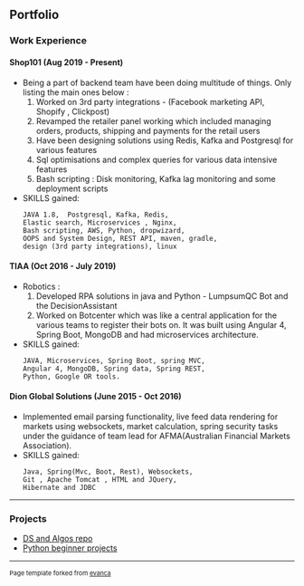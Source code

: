 ## Portfolio

### Work Experience

#### Shop101  (Aug 2019 - Present)
  - Being a part of backend team have been doing multitude of things. Only listing the main ones below :
     1. Worked on 3rd party integrations - (Facebook marketing API, Shopify , Clickpost)
     2. Revamped the retailer panel working which included managing orders, products, shipping and payments for the retail users
     3. Have been designing solutions using Redis, Kafka and Postgresql for various features
     4. Sql optimisations and complex queries for various data intensive features
     5. Bash scripting : Disk monitoring, Kafka lag monitoring and some deployment scripts
  - SKILLS gained:
      ```
      JAVA 1.8,  Postgresql, Kafka, Redis, 
      Elastic search, Microservices , Nginx,
      Bash scripting, AWS, Python, dropwizard, 
      OOPS and System Design, REST API, maven, gradle,
      design (3rd party integrations), linux
      ```

#### TIAA  (Oct 2016 - July 2019)
   - Robotics :
      1. Developed RPA solutions in java and Python - LumpsumQC Bot and the DecisionAssistant
      2. Worked on Botcenter which was like a central application for the various teams to register their bots on. It was built using  Angular 4, Spring Boot,     MongoDB and had microservices architecture.
   - SKILLS gained:
     ```
     JAVA, Microservices, Spring Boot, spring MVC, 
     Angular 4, MongoDB, Spring data, Spring REST, 
     Python, Google OR tools.
     ```

#### Dion Global Solutions (June 2015 - Oct 2016)
   - Implemented email parsing functionality, live feed data rendering for markets using websockets, market calculation, spring security tasks under the guidance of team lead for AFMA(Australian Financial Markets Association).
   - SKILLS gained:
     ```
     Java, Spring(Mvc, Boot, Rest), Websockets, 
     Git , Apache Tomcat , HTML and JQuery, 
     Hibernate and JDBC
     ```
---

### Projects

- [DS and Algos repo](https://github.com/vaibhavb1693/ds-and-algorithms)
- [Python beginner projects](https://github.com/vaibhavb1693/python-beginner-projects-solution)

---

<p style="font-size:11px">Page template forked from <a href="https://github.com/evanca/quick-portfolio">evanca</a></p>
<!-- Remove above link if you don't want to attibute -->
